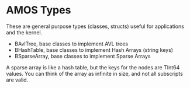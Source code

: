 # AMOS Types

These are general purpose types (classes, structs) useful for applications and the kernel.

* BAvlTree, base classes to implement AVL trees
* BHashTable, base classes to implement Hash Arrays (string keys)
* BSparseArray, base classes to implement Sparse Arrays

A sparse array is like a hash table, but the keys for the nodes are TInt64 values.  You can think of the array as infinite in size, and not all subscripts are valid.
